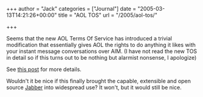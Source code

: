 +++
author = "Jack"
categories = ["Journal"]
date = "2005-03-13T14:21:26+00:00"
title = "AOL TOS"
url = "/2005/aol-tos/"

+++

Seems that the new AOL Terms Of Service has introduced a trivial modification that essentially gives AOL the rights to do anything it likes with your instant message conversations over AIM. (I have not read the new TOS in detail so if this turns out to be nothing but alarmist nonsense, I apologize)

See [this post][1] for more details.

Wouldn't it be nice if this finally brought the capable, extensible and open source [Jabber][2] into widespread use? It won't, but it would still be nice.

 [1]: http://www.benstanfield.com/thrash/2005/03/aol_eavesdrops_.html
 [2]: http://www.jabber.org